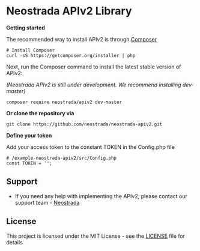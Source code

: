 Neostrada APIv2 Library
=========================

__Getting started__

The recommended way to install APIv2 is through [Composer](https://getcomposer.org/)
```
# Install Composer
curl -sS https://getcomposer.org/installer | php
```


Next, run the Composer command to install the latest stable version of APIv2:

_(Neostrada APIv2 is still under development. We recommend installing dev-master)_
```
composer require neostrada/apiv2 dev-master
```

__Or clone the repository via__
```
git clone https://github.com/neostrada/neostrada-apiv2.git
```

__Define your token__

Add your access token to the constant TOKEN in the Config.php file

```
# /example-neostrada-apiv2/src/Config.php
const TOKEN = '';
```

## Support

* If you need any help with implementing the APIv2, please contact our support team  - [Neostrada](mailto:support@neostrada.nl)

## License

This project is licensed under the MIT License - see the [LICENSE](LICENSE) file for details